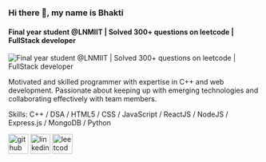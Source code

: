 ### Hi there 👋, my name is Bhakti
#### Final year student @LNMIIT | Solved 300+ questions on leetcode | FullStack developer
![Final year student @LNMIIT | Solved 300+ questions on leetcode | FullStack developer](https://arturssmirnovs.github.io/github-profile-readme-generator/images/banner.png)

Motivated and skilled programmer with expertise in C++ and web development. Passionate about keeping up with emerging technologies and collaborating effectively with team members.

Skills: C++ / DSA / HTML5 / CSS / JavaScript / ReactJS / NodeJS / Express.js / MongoDB / Python



[<img src='https://cdn.jsdelivr.net/npm/simple-icons@3.0.1/icons/github.svg' alt='github' height='40'>](https://github.com/https://github.com/Bhakti342)  [<img src='https://cdn.jsdelivr.net/npm/simple-icons@3.0.1/icons/linkedin.svg' alt='linkedin' height='40'>](https://www.linkedin.com/in/https://www.linkedin.com/in/bhakti342//)  [<img src='https://cdn.jsdelivr.net/npm/simple-icons@3.0.1/icons/leetcode.svg' alt='leetcode' height='40'>](https://leetcode.com/u/bhaktijain342/)  

